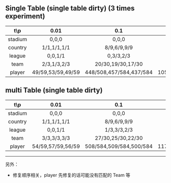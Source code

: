 ## Single Table (single table dirty) (3 times experiment)
|t\p|0.01|0.1|0.3|0.5|
|:-:|:-:|:-:|:-:|:-:|
|stadium|0,0,0|0,0,0|2/68,1/68,0|1/112,0,0|
|country|1/1,1/1,1/1|8/9,6/9,9/9|22/27,19/27,22/27|30/45,27/45,23/45|
|league|0,0,1/1|0,3/3,2/3|3/8,2/8,4/8|4/13,2/13,6/13|
|team|2/3,1/3,2/3|20/30,19/30,17/30|52/90,43/90,44/90|\|
|player|49/59,53/59,49/59|448/508,457/584,437/584|1056/1752,1121/1752,1108/1752|\|

## multi Table (single table dirty)
|t\p|0.01|0.1|0.3|0.5|
|:-:|:-:|:-:|:-:|:-:|
|stadium|0,0,0|0,0,0|1/68,1/68,1/68|1/112,2/112,2/112|
|country|1/1,1/1,1/1|8/9,6/9,9/9|22/27,19/27,22/27|30/45,27/45,23/45|
|league|0,0,1/1|1/3,3/3,2/3|7/8,3/8,4/8|8/13,4/13,7/13|
|team|3/3,3/3,3/3|27/30,25/30,22/30|64/90,55/90,62/90|\|
|player|54/59,57/59,56/59|508/584,509/584,500/584|1175/1752,1257/1752,1243/1752|\|

-----
另外：
- 修复顺序相关，player 先修复的话可能没有匹配的 Team 等